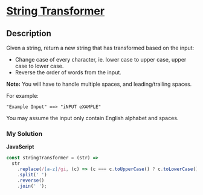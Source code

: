 # [String Transformer](https://www.codewars.com/kata/5878520d52628a092f0002d0)

## Description

Given a string, return a new string that has transformed based on the input:

- Change case of every character, ie. lower case to upper case, upper case to lower case.
- Reverse the order of words from the input.

**Note:** You will have to handle multiple spaces, and leading/trailing spaces.

For example:

```
"Example Input" ==> "iNPUT eXAMPLE"
```

You may assume the input only contain English alphabet and spaces.

### My Solution

**JavaScript**

```js
const stringTransformer = (str) =>
  str
    .replace(/[a-z]/gi, (c) => (c === c.toUpperCase() ? c.toLowerCase() : c.toUpperCase()))
    .split(' ')
    .reverse()
    .join(' ');
```
